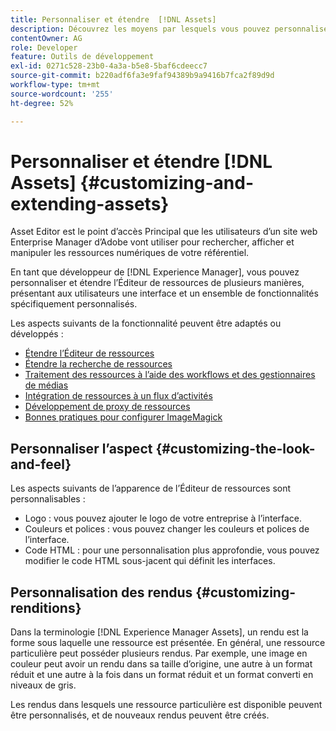 ```yaml
---
title: Personnaliser et étendre  [!DNL Assets]
description: Découvrez les moyens par lesquels vous pouvez personnaliser et étendre le Partage de ressources et l’Éditeur de ressources, qui proposent aux utilisateurs une interface et un ensemble de fonctionnalités spécialement adaptés.
contentOwner: AG
role: Developer
feature: Outils de développement
exl-id: 0271c528-23b0-4a3a-b5e8-5baf6cdeecc7
source-git-commit: b220adf6fa3e9faf94389b9a9416b7fca2f89d9d
workflow-type: tm+mt
source-wordcount: '255'
ht-degree: 52%

---
```


# Personnaliser et étendre [!DNL Assets] {#customizing-and-extending-assets}

Asset Editor est le point d’accès Principal que les utilisateurs d’un site web Enterprise Manager d’Adobe vont utiliser pour rechercher, afficher et manipuler les ressources numériques de votre référentiel.

En tant que développeur de [!DNL Experience Manager], vous pouvez personnaliser et étendre l’Éditeur de ressources de plusieurs manières, présentant aux utilisateurs une interface et un ensemble de fonctionnalités spécifiquement personnalisés.

Les aspects suivants de la fonctionnalité peuvent être adaptés ou développés :

* [Étendre l’Éditeur de ressources](asseteditorx.md)
* [Étendre la recherche de ressources](searchx.md)
* [Traitement des ressources à l’aide des workflows et des gestionnaires de médias](media-handlers.md)
* [Intégration de ressources à un flux d’activités](extending-activity-stream.md)
* [Développement de proxy de ressources](proxy.md)
* [Bonnes pratiques pour configurer ImageMagick](best-practices-for-imagemagick.md)

## Personnaliser l’aspect {#customizing-the-look-and-feel}

Les aspects suivants de l’apparence de l’Éditeur de ressources sont personnalisables :

* Logo : vous pouvez ajouter le logo de votre entreprise à l’interface.
* Couleurs et polices : vous pouvez changer les couleurs et polices de l’interface.
* Code HTML : pour une personnalisation plus approfondie, vous pouvez modifier le code HTML sous-jacent qui définit les interfaces.

## Personnalisation des rendus {#customizing-renditions}

Dans la terminologie [!DNL Experience Manager Assets], un rendu est la forme sous laquelle une ressource est présentée. En général, une ressource particulière peut posséder plusieurs rendus. Par exemple, une image en couleur peut avoir un rendu dans sa taille d’origine, une autre à un format réduit et une autre à la fois dans un format réduit et un format converti en niveaux de gris.

Les rendus dans lesquels une ressource particulière est disponible peuvent être personnalisés, et de nouveaux rendus peuvent être créés.
